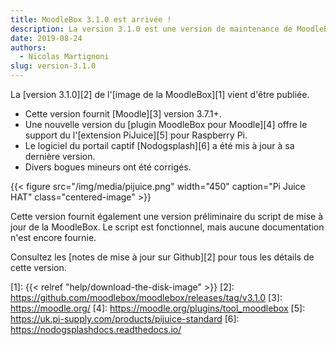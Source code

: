 ```yaml
---
title: MoodleBox 3.1.0 est arrivée !
description: La version 3.1.0 est une version de maintenance de MoodleBox. Elle supporte l'extension PiJuice pour Raspberry Pi et Moodle 3.7.1+.
date: 2019-08-24
authors:
  - Nicolas Martignoni
slug: version-3.1.0
---
```


La [version 3.1.0][2] de l'[image  de la MoodleBox][1] vient d'être publiée.

  - Cette version fournit [Moodle][3] version 3.7.1+.
  - Une nouvelle version du [plugin MoodleBox pour Moodle][4] offre le support du l'[extension PiJuice][5] pour Raspberry Pi.
  - Le logiciel du portail captif [Nodogsplash][6] a été mis à jour à sa dernière version.
  - Divers bogues mineurs ont été corrigés.

{{< figure src="/img/media/pijuice.png" width="450" caption="Pi Juice HAT" class="centered-image" >}}

Cette version fournit également une version préliminaire du script de mise à jour de la MoodleBox. Le script est fonctionnel, mais aucune documentation n'est encore fournie.

Consultez les [notes de mise à jour sur Github][2] pour tous les détails de cette version.

 [1]: {{< relref "help/download-the-disk-image" >}}
 [2]: https://github.com/moodlebox/moodlebox/releases/tag/v3.1.0
 [3]: https://moodle.org/
 [4]: https://moodle.org/plugins/tool_moodlebox
 [5]: https://uk.pi-supply.com/products/pijuice-standard
 [6]: https://nodogsplashdocs.readthedocs.io/
